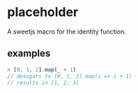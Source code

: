 # placeholder

A sweetjs macro for the identity function.

## examples

```javascript
> [0, 1, 2].map(_ + 1)
// desugars to [0, 1, 2].map(i => i + 1)
// results in [1, 2, 3]
```
